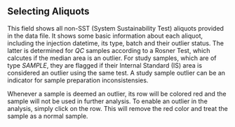 ## Selecting Aliquots
This field shows all non-SST (System Sustainability Test) aliquots provided in the data file. It shows some basic information about each aliquot, including the injection datetime, its type, batch and their outlier status. The latter is determined for *QC* samples according to a Rosner Test, which calcutes if the median area is an outlier. For study samples, which are of type *SAMPLE*, they are flagged if their Internal Standard (IS) area is considered an outlier using the same test. A study sample outlier can be an indicator for sample preparation inconsistensies. 

Whenever a sample is deemed an outlier, its row will be colored red and the sample will not be used in further analysis. To enable an outlier in the analysis, simply click on the row. This will remove the red color and treat the sample as a normal sample.
